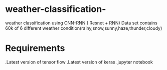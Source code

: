 # weather-classification-
weather classification using CNN-RNN ( Resnet + RNN) 
Data set contains 60k of 6 different weather condition(rainy,snow,sunny,haze,thunder,cloudy)

# Requirements 
.Latest version of tensor flow 
.Latest version of keras 
.jupyter notebook

